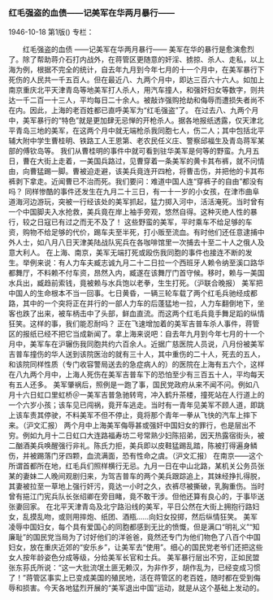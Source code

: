 ### 红毛强盗的血债——记美军在华两月暴行——

1946-10-18
第1版()
专栏：

　　红毛强盗的血债
    ——记美军在华两月暴行——
    美军在华的暴行是愈演愈烈了。除了帮助蒋介石打内战外，在蒋管区更随意的奸淫、掳掠、杀人、走私，以上海为例，根据不完全的统计，自去年九月到今年七月的十一个月中，在美军暴行下死伤的人民共一千五百人。但在最近八、九两个月中，即达三百六十六人。如加上南京重庆北平天津青岛等地美军打人杀人，用汽车撞人，和强奸妇女等数字，则共达一千二百一十三人，平均每日二十余人。被敲诈强购抢劫和侮辱而遭损失者尚不在内。因此，上海的老百姓都已直呼美军为“红毛强盗”了。
    在过去八、九两个月中，美军暴行的“特色”就是更加肆无忌惮的开枪杀人。据各地报纸透露，仅天津北平青岛三地的美军，在这两个月中就无端枪杀我同胞七人，伤二人；其中包括北平辅大附中学生曹桂明、铁路工人王恩第、老农民任义庄、警察邱福生及青岛蒋军某部的傅钦岛等。
    我们从曹桂明的事件中就可看到驻华美军是何等的野蛮。九月五日，曹在大街上走着，一美国兵路过，见曹穿着一条美军的黄卡其布裤，就不问情由，向曹猛踢一脚。曹被迫走避，该美兵竟连开四枪，将曹击伤，并把他的卡其布裤剥下拿走。近闻曹已不治而死。我们要问：难道中国人连“穿裤子的自由”都没有吗？
    同样惨酷的事件还发生在九月二十三日，有一十一岁的小女孩，在津市曲阜道海河边游玩，突被一行经该处的美军抓起，猛力掷入河中，活活淹死。当时曾有一个中国脚夫入水抢救，美兵竟在岸上袖手旁观，悠然自得。这种灭绝人性的暴行，较之日寇已有过之而无不及了！
    这些野蛮的美军，平时乘车不给足够的车资，购物不给足够的代价，踢车夫至半死，打小贩至流血。有时他们还任意逮捕中外人士，如八月八日天津美陆战队宪兵在各咖啡馆里一次捕去十至二十人之俄人及意大利人。
    在上海、南京，美军无端打死或殴伤我同胞的事件也接连不断的发生。举例来说：有人力车夫臧志诚九月二十二日拉一个西班牙人赖令纳至溪口路华都舞厅，不料赖不付车资，昂然入内，臧遂在该舞厅门首守候。移时，赖与一美国水兵出，臧趋前索钱，竟被赖与水兵饱以老拳，生生打死。（沪联合晚报）
    美军把中国人的生命根本不当一回事。七日黄昏，一辆三轮车载了两个红毛兵驰经成都路，其中的一个突将正在并行的一部人力车的后蓬猛地一拉，人力车翻倒地下，坐客也跌了出来，被车柄击中了头部，鲜血直流。而这两个红毛兵竟手舞足蹈的纵情狂笑。这样的事，我们能忍耐吗？
    正在飞速增加着的美军吉普车杀人事件，蒋管区的报纸已经不把它当成新闻了。拿上海来说吧：自去年九月到今年七月的十一个月中，美军车在沪辗伤我同胞共约六百余人。近据广慈医院人员说，八月份被美军吉普车撞伤的华人送到该院医治的就有三十人，其中重伤的二十人，死去的五人，和该院同样性质（专门收容警局送去的急症病人的）的医院在上海有五六个，这样在八九两个月中，上海人死伤在美军吉普车下的恐怕至少有三百五十人，平均每天有五人还多。
    美军肇祸后，照例是一跑了事，国民党政府从来不闻不问。例如八月十六日虹口里虹桥＠一美军吉普急驰转弯，冲入鹤升茶楼，撞死站在人行道上的一个六岁小孩；该车见已闯祸，竟开车逃走。当时有一青年见美军不顾人道，即跳上该车责其停驶，不料美军不但不停止，竟将那个青年一拳从飞快的汽车上摔下来。（沪文汇报）
    两个月中上海美军侮辱甚或强奸中国妇女的罪行，也是层出不穷。例如九月十二日虹口大连路福寿坊二号常熟少妇陈招弟，因天热露宿街头，被二酗酒美兵唤醒强行非礼。陈氏力拒，美兵即以皮鞋猛踢乱踏，陈被打得遍身鳞伤，并被踢落门牙四颗，血流满面，恐有性命之虞。（沪文汇报）
    在南京——这个所谓首都所在地，红毛兵们照样横行无忌。九月一日在中山北路，某机关公务员张某的妻妹二人晚间观剧归来，为驾吉普车的两个美兵跟踪追上，其妹经挣扎得脱，其妻被拉至一草地上强行奸污，竟达一小时之久，衣裤尽被撕破，乳胸重伤。当时曾有挹江门宪兵队长张绍卿在旁目睹，竟不敢干涉。但他还算有良心的，于事毕送张妻回家。
    在北平天津青岛及北宁路沿线的美军，平日公然在大街上拥抱行路妇女，乱摸乱吻，或则用摔炮、纸团、酒瓶……向妇女投掷，然后纵情狂笑。
    美军凌辱中国妇女，每个具有爱国心的同胞都感到无比的愤慨，但是满口“明礼义”“知廉耻”的国民党当局为了讨好他们的洋爸爸，竟然还专门为他们物色了八百个中国妇女，放在重庆近郊的“安乐乡”，让美军去“使用”。细心的国民党老爷们还把这些女人按年龄姿色分成等级，分给美军长官和士兵。
    美军暴行层出不穷，正如民盟张东荪氏所说：“这一大批流氓土匪无赖汉，为非作歹，胡作乱为，已经变成习惯了！”蒋管区事实上已变成美国的殖民地，活在蒋管区的老百姓，随时都在受到侮辱和损害。今天各地猛烈开展的“美军退出中国”运动，就是从这个基础上发动的。

